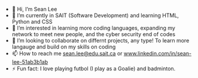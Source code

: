 - 👋 Hi, I’m Sean Lee
- 🌱 I’m currently in SAIT (Software Development) and learning HTML, Python and CSS
- 👀 I’m interested in learning more coding languages, expanding my network to meet new people, and the cyber security end of codes
- 💞️ I’m looking to collaborate on differnt projects, any type! To learn more langauge and build on my skills on coding
- 📫 How to reach me sean.lee@edu.sait.ca or www.linkedin.com/in/sean-lee-51ab3b1ab
- ⚡ Fun fact: I love playing futbol (I play as a Goalie) and badminton. 

<!---
koreanjesus101/koreanjesus101 is a ✨ special ✨ repository because its `README.md` (this file) appears on your GitHub profile.
You can click the Preview link to take a look at your changes.
--->
